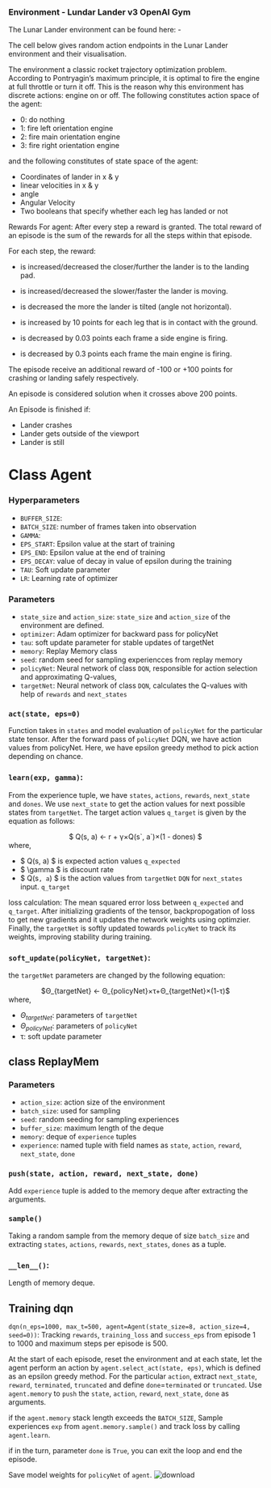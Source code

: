 ### Environment - Lundar Lander v3 OpenAI Gym

The Lunar Lander environment can be found here: -

The cell below gives random action endpoints in the Lunar Lander environment and their visualisation.

The environment a classic rocket trajectory optimization problem. According to Pontryagin’s maximum principle, it is optimal to fire the engine at full throttle or turn it off. This is the reason why this environment has discrete actions: engine on or off.
The following constitutes action space of the agent:

*   0: do nothing
*   1: fire left orientation engine
*   2: fire main orientation engine
*   3: fire right orientation engine

and the following constitutes of state space of the agent:

*   Coordinates of lander in x & y
*   linear velocities in x & y
*   angle
*   Angular Velocity
*   Two booleans that specify whether each leg has landed or not

Rewards For agent:
After every step a reward is granted. The total reward of an episode is the sum of the rewards for all the steps within that episode.

For each step, the reward:

* is increased/decreased the closer/further the lander is to the landing pad.

* is increased/decreased the slower/faster the lander is moving.

* is decreased the more the lander is tilted (angle not horizontal).

* is increased by 10 points for each leg that is in contact with the ground.

* is decreased by 0.03 points each frame a side engine is firing.

* is decreased by 0.3 points each frame the main engine is firing.

The episode receive an additional reward of -100 or +100 points for crashing or landing safely respectively.

An episode is considered solution when it crosses above 200 points.


An Episode is finished if:
* Lander crashes
* Lander gets outside of the viewport
* Lander is still

# Class Agent
### Hyperparameters
* `BUFFER_SIZE`:
* `BATCH_SIZE`: number of frames taken into observation
* `GAMMA`:
* `EPS_START`: Epsilon value at the start of training
* `EPS_END`: Epsilon value at the end of training
* `EPS_DECAY`: value of decay in value of epsilon during the training
* `TAU`: Soft update parameter
* `LR`: Learning rate of optimizer

### Parameters
* `state_size` and `action_size`: `state_size` and `action_size` of the environment are defined.
* `optimizer`: Adam optimizer for backward pass for policyNet
* `tau`: soft update parameter for stable updates of targetNet
* `memory`: Replay Memory class
* `seed`: random seed for sampling experiencces from replay memory
* `policyNet`: Neural network of class `DQN`, responsible for action selection and approximating Q-values,  
* `targetNet`: Neural network of class `DQN`, calculates the Q-values with help of `rewards` and `next_states`

### `act(state, eps=0)`
Function takes in `states` and model evaluation of `policyNet` for the particular state tensor. After the forward pass of `policyNet` DQN, we have action values from policyNet. Here, we have epsilon greedy method to pick action depending on chance.

### `learn(exp, gamma)`:
From the experience tuple, we have `states`, `actions`, `rewards`, `next_state` and `dones`.
We use `next_state` to get the action values for next possible states from `targetNet`. The target action values `q_target` is given by the equation as follows:
<center>$ Q(s, a) ← r + γ×Q(s`, a`)×(1 - dones) $</center>
where,

* $ Q(s, a) $ is expected action values `q_expected`
* $ \gamma $ is discount rate
* $ Q(s`, a`) $ is the action values from `targetNet` `DQN` for `next_states` input. `q_target`

loss calculation: The mean squared error loss between `q_expected` and `q_target`. After initializing gradients of the tensor, backpropogation of loss to get new gradients and it updates the network weights using optimzier. Finally, the `targetNet` is softly updated towards `policyNet` to track its weights, improving stability during training.

### `soft_update(policyNet, targetNet)`:
the `targetNet` parameters are changed by the following equation:
<center>$Θ_{targetNet} ← Θ_{policyNet}×τ+Θ_{targetNet}×(1-τ)$</center>
where,

* $Θ_{targetNet}$: parameters of `targetNet`
* $Θ_{policyNet}$: parameters of `policyNet`
* τ: soft update parameter

## class ReplayMem

### Parameters

* `action_size`: action size of the environment
* `batch_size`: used for sampling
* `seed`: random seeding for sampling experiences
* `buffer_size`: maximum length of the deque
* `memory`: deque of `experience` tuples
* `experience`: named tuple with field names as `state`, `action`, `reward`, `next_state`, `done`

### `push(state, action, reward, next_state, done)`
Add `experience` tuple is added to the memory deque after extracting the arguments.

### `sample()`
Taking a random sample from the memory deque of size `batch_size` and extracting `states`, `actions`, `rewards`, `next_states`, `dones` as a tuple.

### `__len__()`:
Length of memory deque.

## Training dqn
`dqn(n_eps=1000, max_t=500, agent=Agent(state_size=8, action_size=4, seed=0))`:
Tracking `rewards`, `training_loss` and `success_eps` from episode 1 to 1000 and maximum steps per episode is 500.

At the start of each episode, reset the environment and at each state, let the agent perform an action by `agent.select_act(state, eps)`, which is defined as an epsilon greedy method.
For the particular `action`, extract `next_state`, `reward`, `terminated`, `truncated` and define `done`=`terminated` or `truncated`. Use `agent.memory` to `push` the `state`, `action`, `reward`, `next_state`, `done` as arguments.

if the `agent.memory` stack length exceeds the `BATCH_SIZE`, Sample experiences `exp` from `agent.memory.sample()` and track loss by calling `agent.learn`.

if in the turn, parameter `done` is `True`, you can exit the loop and end the episode.

Save model weights for `policyNet` of `agent`.
![download](https://github.com/user-attachments/assets/f90061ec-5500-4968-8b71-bccf98a210c2)
